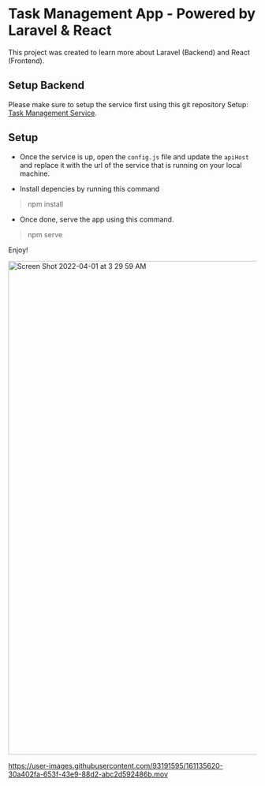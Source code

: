 # Task Management App - Powered by Laravel & React

This project was created to learn more about Laravel (Backend) and React (Frontend).

## Setup Backend

Please make sure to setup the service first using this git repository
Setup: [Task Management Service](https://github.com/ryanpaglinawan/task-management-service).

## Setup 

- Once the service is up, open the `config.js` file and update the `apiHost` and replace it with the url of the service that is running on your local machine.

- Install depencies by running this command
> npm install

- Once done, serve the app using this command.
> npm serve

Enjoy!


<img width="1002" alt="Screen Shot 2022-04-01 at 3 29 59 AM" src="https://user-images.githubusercontent.com/93191595/161134392-0c647909-a538-48d7-9764-53f46c6a0743.png">

https://user-images.githubusercontent.com/93191595/161135620-30a402fa-653f-43e9-88d2-abc2d592486b.mov
